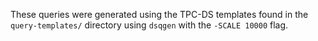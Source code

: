 These queries were generated using the TPC-DS templates found in the `query-templates/` directory using `dsqgen` with the `-SCALE 10000` flag.

